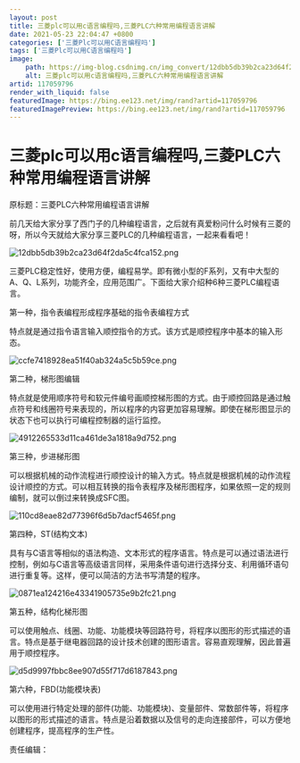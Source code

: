 ```yaml
---
layout: post
title: 三菱plc可以用c语言编程吗,三菱PLC六种常用编程语言讲解
date: 2021-05-23 22:04:47 +0800
categories: ['三菱Plc可以用C语言编程吗']
tags: ['三菱Plc可以用C语言编程吗']
image:
    path: https://img-blog.csdnimg.cn/img_convert/12dbb5db39b2ca23d64f2da5c4fca152.png?x-oss-process=image/resize,m_fixed,h_150
    alt: 三菱plc可以用c语言编程吗,三菱PLC六种常用编程语言讲解
artid: 117059796
render_with_liquid: false
featuredImage: https://bing.ee123.net/img/rand?artid=117059796
featuredImagePreview: https://bing.ee123.net/img/rand?artid=117059796
---
```


# 三菱plc可以用c语言编程吗,三菱PLC六种常用编程语言讲解

原标题：三菱PLC六种常用编程语言讲解

前几天给大家分享了西门子的几种编程语言，之后就有真爱粉问什么时候有三菱的呀，所以今天就给大家分享三菱PLC的几种编程语言，一起来看看吧！

![12dbb5db39b2ca23d64f2da5c4fca152.png](https://i-blog.csdnimg.cn/blog_migrate/fc67bc4c0fd330fdc0228468d31ac7c9.jpeg)

三菱PLC稳定性好，使用方便，编程易学。即有微小型的F系列，又有中大型的A、Q、L系列，功能齐全，应用范围广。下面给大家介绍种6种三菱PLC编程语言。

第一种，指令表编程形成程序基础的指令表编程方式

特点就是通过指令语言输入顺控指令的方式。该方式是顺控程序中基本的输入形态。

![ccfe7418928ea51f40ab324a5c5b59ce.png](https://i-blog.csdnimg.cn/blog_migrate/a9ffaddacc47bd09cda1f5570987587e.jpeg)

第二种，梯形图编辑

特点就是使用顺序符号和软元件编号画顺控梯形图的方式。由于顺控回路是通过触点符号和线圈符号来表现的，所以程序的内容更加容易理解。即使在梯形图显示的状态下也可以执行可编程控制器的运行监控。

![4912265533d11ca461de3a1818a9d752.png](https://i-blog.csdnimg.cn/blog_migrate/b0a53ceac3acfb6ff10a32cd23df2d33.jpeg)

第三种，步进梯形图

可以根据机械的动作流程进行顺控设计的输入方式。特点就是根据机械的动作流程设计顺控的方式。可以相互转换的指令表程序及梯形图程序，如果依照一定的规则编制，就可以倒过来转换成SFC图。

![110cd8eae82d77396f6d5b7dacf5465f.png](https://i-blog.csdnimg.cn/blog_migrate/6b88b3cb3314e8f2eb9c6d2fef12e33c.jpeg)

第四种，ST(结构文本)

具有与C语言等相似的语法构造、文本形式的程序语言。特点是可以通过语法进行控制，例如与C语言等高级语言同样，采用条件语句进行选择分支、利用循环语句进行重复等。这样，便可以简洁的方法书写清楚的程序。

![0871ea124216e43341905735e9b2fc21.png](https://i-blog.csdnimg.cn/blog_migrate/f68895612a63ff571ccd72ea4cb54b18.jpeg)

第五种，结构化梯形图

可以使用触点、线圈、功能、功能模块等回路符号，将程序以图形的形式描述的语言。特点是基于继电器回路的设计技术创建的图形语言。容易直观理解，因此普遍用于顺控程序。

![d5d9997fbbc8ee907d55f717d6187843.png](https://i-blog.csdnimg.cn/blog_migrate/95237ed59249aa0487f3c5c8bf63698b.png)

第六种，FBD(功能模块表)

可以使用进行特定处理的部件(功能、功能模块)、变量部件、常数部件等，将程序以图形的形式描述的语言。特点是沿着数据以及信号的走向连接部件，可以方便地创建程序，提高程序的生产性。

责任编辑：